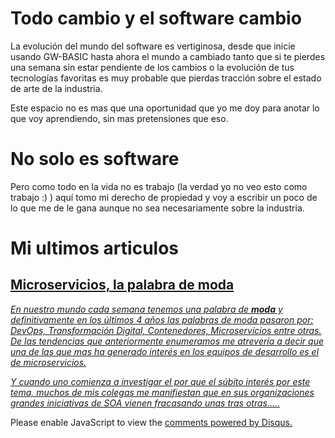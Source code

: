 # **Todo cambio y el software cambio**

La evolución del mundo del software es vertiginosa, desde que inicie usando GW-BASIC hasta ahora el mundo a cambiado tanto que si te pierdes una semana sin estar pendiente de los cambios o la evolución de tus tecnologías favoritas es muy probable que pierdas tracción sobre el estado de arte de la industria.

Este espacio no es mas que una oportunidad que yo me doy para anotar lo que voy aprendiendo, sin mas pretensiones que eso.

# **No solo es software**

Pero como todo en la vida no es trabajo (la verdad yo no veo esto como trabajo :) ) aquí tomo mi derecho de propiedad y voy a escribir un poco de lo que me de le gana aunque no sea necesariamente sobre la industria. 


# **Mi ultimos articulos**

## [Microservicios, la palabra de moda](../articulos/2019/MicroSOA/micro2soa)

[*En nuestro mundo cada semana tenemos una palabra de **moda** y definitivamente en los últimos 4 años las palabras de moda pasaron por: DevOps, Transformación Digital, Contenedores, Microservicios entre otras. De las tendencias que anteriormente enumeramos me atrevería a decir que una de las que mas ha generado interés en los equipos de desarrollo es el de microservicios.*](../articulos/2019/MicroSOA/micro2soa)


[*Y cuando uno comienza a investigar el por que el  súbito interés por este tema, muchos de mis colegas me manifiestan  que en sus organizaciones grandes iniciativas de SOA vienen fracasando unas tras otras.....*](../articulos/2019/MicroSOA/micro2soa)

<div id="disqus_thread"></div>
<script>

/**
*  RECOMMENDED CONFIGURATION VARIABLES: EDIT AND UNCOMMENT THE SECTION BELOW TO INSERT DYNAMIC VALUES FROM YOUR PLATFORM OR CMS.
*  LEARN WHY DEFINING THESE VARIABLES IS IMPORTANT: https://disqus.com/admin/universalcode/#configuration-variables*/
/*
var disqus_config = function () {
this.page.url = PAGE_URL;  // Replace PAGE_URL with your page's canonical URL variable
this.page.identifier = PAGE_IDENTIFIER; // Replace PAGE_IDENTIFIER with your page's unique identifier variable
};
*/
(function() { // DON'T EDIT BELOW THIS LINE
var d = document, s = d.createElement('script');
s.src = 'https://luiger-github-io.disqus.com/embed.js';
s.setAttribute('data-timestamp', +new Date());
(d.head || d.body).appendChild(s);
})();
</script>
<noscript>Please enable JavaScript to view the <a href="https://disqus.com/?ref_noscript">comments powered by Disqus.</a></noscript>
                            